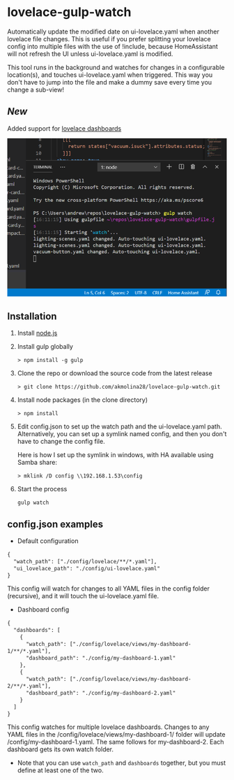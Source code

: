 # lovelace-gulp-watch

Automatically update the modified date on ui-lovelace.yaml when another lovelace file changes. This is useful if you prefer splitting your lovelace config into multiple files with the use of !include, because HomeAssistant will not refresh the UI unless ui-lovelace.yaml is modified.


This tool runs in the background and watches for changes in a configurable location(s), and touches ui-lovelace.yaml when triggered. This way you don't have to jump into the file and make a dummy save every time you change a sub-view!

## *New*

Added support for [lovelace dashboards](https://www.home-assistant.io/lovelace/dashboards-and-views/)

![screenshot](screenshot.png)

## Installation

1. Install [node.js](https://nodejs.org/en/)

2. Install gulp globally

    ```
    > npm install -g gulp
    ```

3. Clone the repo or download the source code from the latest release

    ```
    > git clone https://github.com/akmolina28/lovelace-gulp-watch.git
    ```
    
4. Install node packages (in the clone directory)

    ```
    > npm install
    ```
    
5. Edit config.json to set up the watch path and the ui-lovelace.yaml path. Alternatively, you can set up a symlink named config, and then you don't have to change the config file.

    Here is how I set up the symlink in windows, with HA available using Samba share:

    ```
    > mklink /D config \\192.168.1.53\config
    ```
    
6. Start the process

    ```
    gulp watch
    ```

## config.json examples

* Default configuration
```
{
  "watch_path": ["./config/lovelace/**/*.yaml"],
  "ui_lovelace_path": "./config/ui-lovelace.yaml"
}
```
This config will watch for changes to all YAML files in the config folder (recursive), and it will touch the ui-lovelace.yaml file.

* Dashboard config
```
{
  "dashboards": [
    {
      "watch_path": ["./config/lovelace/views/my-dashboard-1/**/*.yaml"],
      "dashboard_path": "./config/my-dashboard-1.yaml"
    },
    {
      "watch_path": ["./config/lovelace/views/my-dashboard-2/**/*.yaml"],
      "dashboard_path": "./config/my-dashboard-2.yaml"
    }
  ]
}
```
This config watches for multiple lovelace dashboards. Changes to any YAML files in the /config/lovelace/views/my-dashboard-1/ folder will update /config/my-dashboard-1.yaml. The same follows for my-dashboard-2. Each dashboard gets its own watch folder.

* Note that you can use `watch_path` and `dashboards` together, but you must define at least one of the two.
